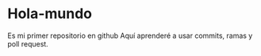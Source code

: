 # Hola-mundo
Es mi primer repositorio en github
Aquí aprenderé a usar commits, ramas y poll request.

